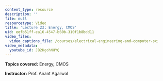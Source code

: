 ```yaml
---
content_type: resource
description: ''
file: null
resourcetype: Video
title: 'Lecture 23: Energy, CMOS'
uid: eefb51ff-ea16-4547-b60b-310f1b8bdd11
video_files:
  video_captions_file: /courses/electrical-engineering-and-computer-science/6-002-circuits-and-electronics-spring-2007/video-lectures/lecture-23/JB2HgohNHYQ.vtt
video_metadata:
  youtube_id: JB2HgohNHYQ
---
```


**Topics covered:** Energy, CMOS

**Instructor:** Prof. Anant Agarwal